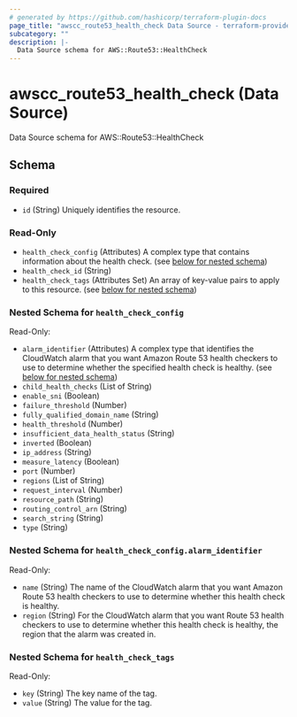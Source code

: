 ```yaml
---
# generated by https://github.com/hashicorp/terraform-plugin-docs
page_title: "awscc_route53_health_check Data Source - terraform-provider-awscc"
subcategory: ""
description: |-
  Data Source schema for AWS::Route53::HealthCheck
---
```


# awscc_route53_health_check (Data Source)

Data Source schema for AWS::Route53::HealthCheck



<!-- schema generated by tfplugindocs -->
## Schema

### Required

- `id` (String) Uniquely identifies the resource.

### Read-Only

- `health_check_config` (Attributes) A complex type that contains information about the health check. (see [below for nested schema](#nestedatt--health_check_config))
- `health_check_id` (String)
- `health_check_tags` (Attributes Set) An array of key-value pairs to apply to this resource. (see [below for nested schema](#nestedatt--health_check_tags))

<a id="nestedatt--health_check_config"></a>
### Nested Schema for `health_check_config`

Read-Only:

- `alarm_identifier` (Attributes) A complex type that identifies the CloudWatch alarm that you want Amazon Route 53 health checkers to use to determine whether the specified health check is healthy. (see [below for nested schema](#nestedatt--health_check_config--alarm_identifier))
- `child_health_checks` (List of String)
- `enable_sni` (Boolean)
- `failure_threshold` (Number)
- `fully_qualified_domain_name` (String)
- `health_threshold` (Number)
- `insufficient_data_health_status` (String)
- `inverted` (Boolean)
- `ip_address` (String)
- `measure_latency` (Boolean)
- `port` (Number)
- `regions` (List of String)
- `request_interval` (Number)
- `resource_path` (String)
- `routing_control_arn` (String)
- `search_string` (String)
- `type` (String)

<a id="nestedatt--health_check_config--alarm_identifier"></a>
### Nested Schema for `health_check_config.alarm_identifier`

Read-Only:

- `name` (String) The name of the CloudWatch alarm that you want Amazon Route 53 health checkers to use to determine whether this health check is healthy.
- `region` (String) For the CloudWatch alarm that you want Route 53 health checkers to use to determine whether this health check is healthy, the region that the alarm was created in.



<a id="nestedatt--health_check_tags"></a>
### Nested Schema for `health_check_tags`

Read-Only:

- `key` (String) The key name of the tag.
- `value` (String) The value for the tag.
